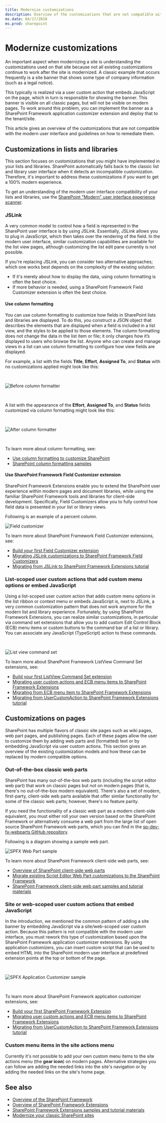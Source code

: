 ```yaml
---
title: Modernize customizations
description: Overview of the customizations that are not compatible with the modern user interface in SharePoint, and guidelines on how to remediate them.
ms.date: 04/17/2018
ms.prod: sharepoint
---
```


# Modernize customizations

An important aspect when modernizing a site is understanding the customizations used on that site because not all existing customizations continue to work after the site is modernized. A classic example that occurs frequently is a site banner that shows some type of company information (such as a legal notice). 

This typically is realized via a user custom action that embeds JavaScript on the page, which in turn is responsible for showing the banner. This banner is visible on all classic pages, but will not be visible on modern pages. To work around this problem, you can implement the banner as a SharePoint Framework application customizer extension and deploy that to the tenant/site. 

This article gives an overview of the customizations that are not compatible with the modern user interface and guidelines on how to remediate them.

## Customizations in lists and libraries

This section focuses on customizations that you might have implemented in your lists and libraries. SharePoint automatically falls back to the classic list and library user interface when it detects an incompatible customization. Therefore, it's important to address these customizations if you want to get a 100% modern experience. 

To get an understanding of the modern user interface compatibility of your lists and libraries, use the [SharePoint "Modern" user interface experience scanner](https://github.com/SharePoint/PnP-Tools/tree/master/Solutions/SharePoint.UIExperience.Scanner).

### JSLink

A very common model to control how a field is represented in the SharePoint user interface is by using JSLink. Essentially, JSLink allows you to plug in JavaScript, which then takes over the rendering of the field. In the modern user interface, similar customization capabilities are available for the list view pages, although customizing the list edit pane currently is not possible. 

If you're replacing JSLink, you can consider two alternative approaches; which one works best depends on the complexity of the existing solution: 
- If it's merely about how to display the data, using column formatting is often the best choice.
- If more behavior is needed, using a SharePoint Framework Field Customizer extension is often the best choice.

#### Use column formatting

You can use column formatting to customize how fields in SharePoint lists and libraries are displayed. To do this, you construct a JSON object that describes the elements that are displayed when a field is included in a list view, and the styles to be applied to those elements. The column formatting does not change the data in the list item or file; it only changes how it’s displayed to users who browse the list. Anyone who can create and manage views in a list can use column formatting to configure how view fields are displayed.

For example, a list with the fields **Title**, **Effort**, **Assigned To**, and **Status** with no customizations applied might look like this:

<br/>

![Before column formatter](media/modernize/sp-columnformatting-none.png)

<br/>

A list with the appearance of the **Effort**, **Assigned To**, and **Status** fields customized via column formatting might look like this:

<br/>

![After column formatter](media/modernize/sp-columnformatting-all.png)

<br/>

To learn more about column formatting, see:

- [Use column formatting to customize SharePoint](../declarative-customization/column-formatting.md)
- [SharePoint column formatting samples](https://github.com/SharePoint/sp-dev-column-formatting)

#### Use SharePoint Framework Field Customizer extension

SharePoint Framework Extensions enable you to extend the SharePoint user experience within modern pages and document libraries, while using the familiar SharePoint Framework tools and libraries for client-side development. Specifically, Field Customizers allow you to fully control how field data is presented in your list or library views. 

Following is an example of a percent column.

![Field customizer](media/modernize/spfx-field-customizer-percent-field-graphic.png)

To learn more about SharePoint Framework Field Customizer extensions, see:

- [Build your first Field Customizer extension](../spfx/extensions/get-started/building-simple-field-customizer.md)
- [Migrating JSLink customizations to SharePoint Framework Field Customizers](../spfx/extensions/guidance/migrate-jslink-to-spfx-extensions.md)
- [Migrating from JSLink to SharePoint Framework Extensions tutorial](../spfx/extensions/guidance/migrate-from-jslink-to-spfx-extensions.md)

### List-scoped user custom actions that add custom menu options or embed JavaScript

Using a list-scoped user custom action that adds custom menu options in the list ribbon or context menu or embeds JavaScript is, next to JSLink, a very common customization pattern that does not work anymore for the modern list and library experience. Fortunately, by using SharePoint Framework Extensions, you can realize similar customizations, in particular via command set extensions that allow you to add custom Edit Control Block (ECB) menu items or custom buttons to the command bar of a list or library. You can associate any JavaScript (TypeScript) action to these commands.

<br/>

![List view command set](media/modernize/spfx-listview-commandset-doc-select.png)

To learn more about SharePoint Framework ListView Command Set extensions, see:

- [Build your first ListView Command Set extension](../spfx/extensions/get-started/building-simple-cmdset-with-dialog-api.md)
- [Migrating user custom actions and ECB menu items to SharePoint Framework Extensions](../spfx/extensions/guidance/migrate-user-customactions-to-spfx-extensions.md)
- [Migrating from ECB menu item to SharePoint Framework Extensions](../spfx/extensions/guidance/migrate-from-ecb-to-spfx-extensions.md)
- [Migrating from UserCustomAction to SharePoint Framework Extensions tutorial](../spfx/extensions/guidance/migrate-from-usercustomactions-to-spfx-extensions.md)


## Customizations on pages

SharePoint has multiple flavors of classic site pages such as wiki pages, web part pages, and publishing pages. Each of these pages allow the user to customize them by adding web parts and (formatted) text or by embedding JavaScript via user custom actions. This section gives an overview of the existing customization models and how these can be replaced by modern compatible options.

### Out-of-the-box classic web parts

SharePoint has many out-of-the-box web parts (including the script editor web part) that work on classic pages but not on modern pages (that is, there's no out-of-the-box modern equivalent). There's also a set of modern, first-party, client-side web parts available that offer similar functionality for some of the classic web parts; however, there's no feature parity. 

If you need the functionality of a classic web part as a modern client-side equivalent, you must either roll your own version based on the SharePoint Framework or alternatively consume a web part from the large list of open source SharePoint Framework web parts, which you can find in the [sp-dev-fx-webparts GitHub repository](https://github.com/SharePoint/sp-dev-fx-webparts). 

Following is a diagram showing a sample web part.

![SPFX Web Part sample](media/modernize/spfx-react-image-magnifier.gif)

To learn more about SharePoint Framework client-side web parts, see:

- [Overview of SharePoint client-side web parts](../spfx/web-parts/overview-client-side-web-parts.md)
- [Migrate existing Script Editor Web Part customizations to the SharePoint Framework](../spfx/web-parts/guidance/migrate-script-editor-web-part-customizations.md)
- [SharePoint Framework client-side web part samples and tutorial materials](https://github.com/SharePoint/sp-dev-fx-webparts)

### Site or web-scoped user custom actions that embed JavaScript

In the introduction, we mentioned the common pattern of adding a site banner by embedding JavaScript via a site/web-scoped user custom action. Because this pattern is not compatible with the modern user interface, you must rework this type of customization based upon the SharePoint Framework application customizer extensions. By using application customizers, you can insert custom script that can be used to embed HTML into the SharePoint modern user interface at predefined extension points at the top or bottom of the page.

<br/>

![SPFX Application Customizer sample](media/modernize/spfx-application-customizer-sample.png)

<br/>

To learn more about SharePoint Framework application customizer extensions, see:

- [Build your first SharePoint Framework Extension](https://docs.microsoft.com/en-us/sharepoint/dev/spfx/extensions/get-started/build-a-hello-world-extension)
- [Migrating user custom actions and ECB menu items to SharePoint Framework Extensions](https://docs.microsoft.com/en-us/sharepoint/dev/spfx/extensions/guidance/migrate-user-customactions-to-spfx-extensions)
- [Migrating from UserCustomAction to SharePoint Framework Extensions tutorial](https://docs.microsoft.com/en-us/sharepoint/dev/spfx/extensions/guidance/migrate-from-usercustomactions-to-spfx-extensions)

### Custom menu items in the site actions menu

Currently it's not possible to add your own custom menu items to the site actions menu (the **gear icon**) on modern pages. Alternative strategies you can follow are adding the needed links into the site's navigation or by adding the needed links on the site's home page.

## See also

- [Overview of the SharePoint Framework](../spfx/sharepoint-framework-overview.md)
- [Overview of SharePoint Framework Extensions](../spfx/extensions/overview-extensions.md)
- [SharePoint Framework Extensions samples and tutorial materials](https://github.com/SharePoint/sp-dev-fx-extensions)
- [Modernize your classic SharePoint sites](modernize-classic-sites.md)